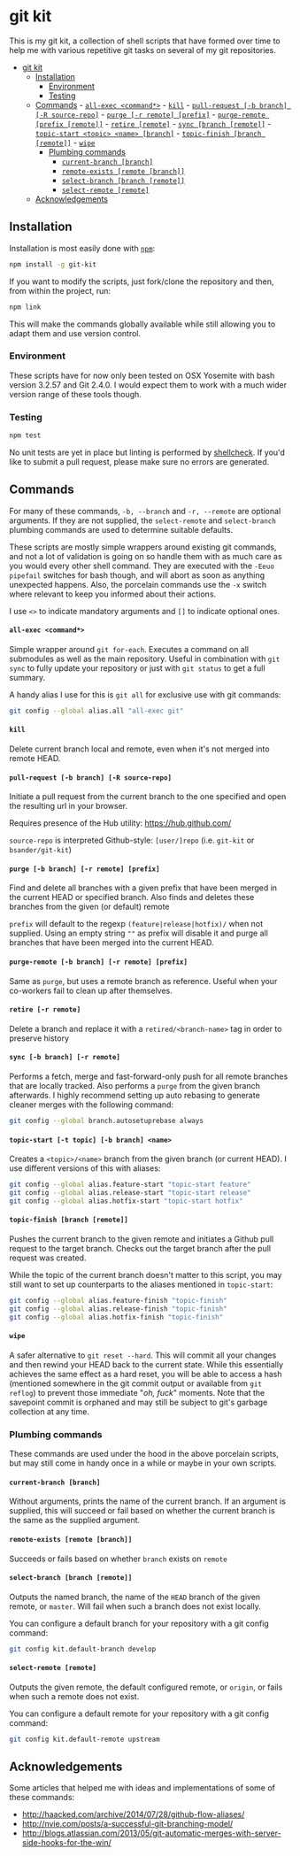 # git kit

This is my git kit, a collection of shell scripts that have formed over time to help me with various repetitive git tasks on several of my git repositories.

<!-- TOC depth:6 withLinks:1 updateOnSave:1 orderedList:0 -->

- [git kit](#git-kit)
	- [Installation](#installation)
		- [Environment](#environment)
		- [Testing](#testing)
	- [Commands](#commands)
			- [`all-exec <command*>`](#all-exec-command)
			- [`kill`](#kill)
			- [`pull-request [-b branch] [-R source-repo]`](#pull-request-b-branch-r-source-repo)
			- [`purge [-r remote] [prefix]`](#purge-r-remote-prefix)
			- [`purge-remote [prefix [remote]]`](#purge-remote-prefix-remote)
			- [`retire [remote]`](#retire-remote)
			- [`sync [branch [remote]]`](#sync-branch-remote)
			- [`topic-start <topic> <name> [branch]`](#topic-start-topic-name-branch)
			- [`topic-finish [branch [remote]]`](#topic-finish-branch-remote)
			- [`wipe`](#wipe)
		- [Plumbing commands](#plumbing-commands)
			- [`current-branch [branch]`](#current-branch-branch)
			- [`remote-exists [remote [branch]]`](#remote-exists-remote-branch)
			- [`select-branch [branch [remote]]`](#select-branch-branch-remote)
			- [`select-remote [remote]`](#select-remote-remote)
	- [Acknowledgements](#acknowledgements)
<!-- /TOC -->

## Installation

Installation is most easily done with [`npm`](https://www.npmjs.com/):

```bash
npm install -g git-kit
```

If you want to modify the scripts, just fork/clone the repository and then, from within the project, run:

```bash
npm link
```

This will make the commands globally available while still allowing you to adapt them and use version control.

### Environment

These scripts have for now only been tested on OSX Yosemite with bash version 3.2.57 and Git 2.4.0. I would expect them to work with a much wider version range of these tools though.

### Testing

```bash
npm test
```

No unit tests are yet in place but linting is performed by [shellcheck](http://www.shellcheck.net/). If you'd like to submit a pull request, please make sure no errors are generated.


## Commands

For many of these commands, `-b, --branch` and `-r, --remote` are optional arguments. If they are not supplied, the `select-remote` and `select-branch` plumbing commands are used to determine suitable defaults.

These scripts are mostly simple wrappers around existing git commands, and not a lot of validation is going on so handle them with as much care as you would every other shell command. They are executed with the `-Eeuo pipefail` switches for bash though, and will abort as soon as anything unexpected happens. Also, the porcelain commands use the `-x` switch where relevant to keep you informed about their actions.

I use `<>` to indicate mandatory arguments and `[]` to indicate optional ones.

#### `all-exec <command*>`

Simple wrapper around `git for-each`. Executes a command on all submodules as well as the main repository.
Useful in combination with `git sync` to fully update your repository or just with `git status` to get a full summary.

A handy alias I use for this is `git all` for exclusive use with git commands:

```bash
git config --global alias.all "all-exec git"
```

#### `kill`

Delete current branch local and remote, even when it's not merged into remote HEAD.

#### `pull-request [-b branch] [-R source-repo]`

Initiate a pull request from the current branch to the one specified and open the resulting url in your browser.

Requires presence of the Hub utility: https://hub.github.com/

`source-repo` is interpreted Github-style: `[user/]repo` (i.e. `git-kit` or `bsander/git-kit`)

#### `purge [-b branch] [-r remote] [prefix]`

Find and delete all branches with a given prefix that have been merged in the current HEAD or specified branch. Also finds and deletes these branches from the given (or default) remote

`prefix` will default to the regexp `(feature|release|hotfix)/` when not supplied. Using an empty string `""` as prefix will disable it and purge all branches that have been merged into the current HEAD.

#### `purge-remote [-b branch] [-r remote] [prefix]`

Same as `purge`, but uses a remote branch as reference. Useful when your co-workers fail to clean up after themselves.

#### `retire [-r remote]`

Delete a branch and replace it with a `retired/<branch-name>` tag in order to preserve history

#### `sync [-b branch] [-r remote]`

Performs a fetch, merge and fast-forward-only push for all remote branches that are locally tracked. Also performs a `purge` from the given branch afterwards. I highly recommend setting up auto rebasing to generate cleaner merges with the following command:

```bash
git config --global branch.autosetuprebase always
```

#### `topic-start [-t topic] [-b branch] <name>`

Creates a `<topic>/<name>` branch from the given branch (or current HEAD). I use different versions of this with aliases:

```bash
git config --global alias.feature-start "topic-start feature"
git config --global alias.release-start "topic-start release"
git config --global alias.hotfix-start "topic-start hotfix"
```

#### `topic-finish [branch [remote]]`

Pushes the current branch to the given remote and initiates a Github pull request to the target branch. Checks out the target branch after the pull request was created.

While the topic of the current branch doesn't matter to this script, you may still want to set up counterparts to the aliases mentioned in `topic-start`:

```bash
git config --global alias.feature-finish "topic-finish"
git config --global alias.release-finish "topic-finish"
git config --global alias.hotfix-finish "topic-finish"
```

#### `wipe`

A safer alternative to `git reset --hard`. This will commit all your changes and then rewind your HEAD back to the current state. While this essentially achieves the same effect as a hard reset, you will be able to access a hash (mentioned somewhere in the git commit output or available from `git reflog`) to prevent those immediate "*oh, fuck*" moments. Note that the savepoint commit is orphaned and may still be subject to git's garbage collection at any time.

### Plumbing commands

These commands are used under the hood in the above porcelain scripts, but may still come in handy once in a while or maybe in your own scripts.

#### `current-branch [branch]`

Without arguments, prints the name of the current branch. If an argument is supplied, this will succeed or fail based on whether the current branch is the same as the supplied argument.

#### `remote-exists [remote [branch]]`

Succeeds or fails based on whether `branch` exists on `remote`

#### `select-branch [branch [remote]]`

Outputs the named branch, the name of the `HEAD` branch of the given remote, or `master`. Will fail when such a branch does not exist locally.

You can configure a default branch for your repository with a git config command:

```bash
git config kit.default-branch develop
```

#### `select-remote [remote]`

Outputs the given remote, the default configured remote, or `origin`, or fails when such a remote does not exist.

You can configure a default remote for your repository with a git config command:

```bash
git config kit.default-remote upstream
```

## Acknowledgements

Some articles that helped me with ideas and implementations of some of these commands:

- http://haacked.com/archive/2014/07/28/github-flow-aliases/
- http://nvie.com/posts/a-successful-git-branching-model/
- http://blogs.atlassian.com/2013/05/git-automatic-merges-with-server-side-hooks-for-the-win/

